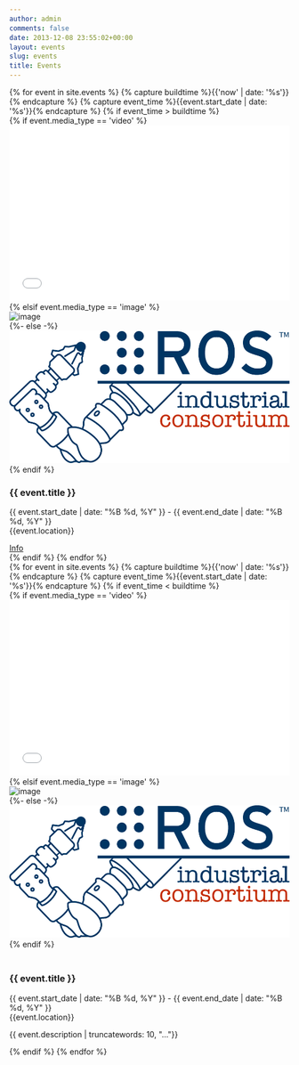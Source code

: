 ```yaml
---
author: admin
comments: false
date: 2013-12-08 23:55:02+00:00
layout: events
slug: events
title: Events
---
```

<div class="container-event">
<div class="row">
  {% for event in site.events %}
  {% capture buildtime %}{{'now' | date: '%s'}}{% endcapture %}
  {% capture event_time %}{{event.start_date | date: '%s'}}{% endcapture %}
  {% if event_time > buildtime %}
  <div class="col-sm-6 col-lg-4 p-4 align-items-stretch">
    <div class="media-wrapper">
      <div class="blog-image-wrapper">
          {% if event.media_type == 'video' %}
            <iframe
                    style="width:100%;"
                    height="315"
                    src="{{ event.media_link }}"
                    frameborder="0"
                    allowfullscreen
            ></iframe>
          {% elsif event.media_type == 'image' %}
            <div class="blog-image-wrapper">
              <img src="../{{ event.media_link }}" alt="image"/>
            </div>
          {%- else -%} 
            <div class="blog-image-wrapper">
              <img src="../assets/ric_logo.png" alt="image"/>
            </div>
          {% endif %}  
      </div>
      <div class="blog-text-wrapper">
        <h3>
          {{ event.title }}
        </h3>
        <p class="event-date">
          {{ event.start_date | date: "%B %d, %Y" }} - {{ event.end_date | date: "%B %d, %Y" }}<br/>
          {{event.location}}
        </p>
        <a class="button" href="{{ event.url }}">Info</a>
      </div>
    </div>
  </div>
  {% endif %}  
  {% endfor %}
</div>
<div class="line"></div>
<div class="row">
  {% for event in site.events %}
  {% capture buildtime %}{{'now' | date: '%s'}}{% endcapture %}
  {% capture event_time %}{{event.start_date | date: '%s'}}{% endcapture %}
  {% if event_time < buildtime %}
  <div class="col-sm-6 col-lg-4 p-4 align-items-stretch" >
    <div class="media-wrapper">
      <div class="blog-image-wrapper">
          {% if event.media_type == 'video' %}
            <iframe
                    style="width:100%;"
                    height="315"
                    src="{{ event.media_link }}"
                    frameborder="0"
                    allowfullscreen
            ></iframe>
          {% elsif event.media_type == 'image' %}
            <div class="blog-image-wrapper">
              <img src="../{{ event.media_link }}" alt="image"/>
            </div>
          {%- else -%} 
            <div class="blog-image-wrapper">
              <img src="../assets/ric_logo.png" alt="image"/>
            </div>
          {% endif %}  
      </div>
      <div class="blog-text-wrapper" style="padding-top: 20px;">
        <h3>
          {{ event.title }}
        </h3>
        <p class="event-date">
          {{ event.start_date | date: "%B %d, %Y" }} - {{ event.end_date | date: "%B %d, %Y" }}<br/>
          {{event.location}}
        </p>
        <p class="event-description">{{ event.description | truncatewords: 10, "..."}}</p>
      </div>
    </div>
  </div>
  {% endif %}  
  {% endfor %}
</div>
</div>
